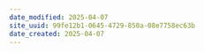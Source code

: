 ```yaml
---
date_modified: 2025-04-07
site_uuid: 99fe12b1-0645-4729-850a-08e7758ec63b
date_created: 2025-04-07
---
```


